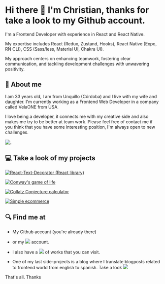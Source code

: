 # Hi there 👋 I'm Christian, thanks for take a look to my Github account.

I'm a Frontend Developer with experience in React and React Native. 

My expertise includes React (Redux, Zustand, Hooks), React Native (Expo, RN CLI), CSS (Sass/less, Material UI, Chakra UI). 

My approach centers on enhancing teamwork, fostering clear communication, and tackling development challenges with unwavering positivity.
 
 ## 🚶 About me
 
 I am 33 years old, I am from Unquillo (Córdoba) and I live with my wife and daughter. I'm currently working as a Frontend Web Developer in a company called VelaONE from USA. 
 
 I love being a developer, it connects me with my creative side and also makes me try to be better at team work. Please feel free of contact me if you think that you have some interesting position, I'm always open to new challenges.
 
   <a href="https://github.com/Chriscaracach">
     <img align="center" src="https://github-readme-stats.vercel.app/api/top-langs/?username=Chriscaracach&layout=compact" />
   </a>
   <img src="https://komarev.com/ghpvc/?username=chris-caracach&style=flat-square&color=blue" alt=""/>

## 💻 Take a look of my projects

[![React-Text-Decorator (React library)](https://github-readme-stats.vercel.app/api/pin/?username=Chriscaracach&repo=react-text-decorator)](https://github.com/Chriscaracach/react-text-decorator)

[![Conway's game of life](https://github-readme-stats.vercel.app/api/pin/?username=Chriscaracach&repo=React-game-of-life)](https://github.com/Chriscaracach/React-game-of-life)

[![Collatz Conjecture calculator](https://github-readme-stats.vercel.app/api/pin/?username=Chriscaracach&repo=React-collatz-conjecture-calculator)](https://github.com/Chriscaracach/React-collatz-conjecture-calculator)

[![Simple ecommerce](https://github-readme-stats.vercel.app/api/pin/?username=Chriscaracach&repo=React-ecommerce)](https://github.com/Chriscaracach/React-ecommerce)


 ## 🔍 Find me at
 
-  My Github account (you're already there)

- or my <a target="_blank" href="https://www.linkedin.com/in/christian-caracach/"><img src="https://img.shields.io/badge/-Linkedin-blue"/></a> account.

- I also have a <a target="_blank" href="https://portfoliochristiancaracach.vercel.app/"><img src="https://img.shields.io/badge/-Portfolio-blue"/></a> of works that you can visit.

- One of my last side-projects is a blog where I translate blogposts related to frontend world from english to spanish. Take a look <a target="_blank" href="https://medium.com/@christiancaracach"><img src="https://img.shields.io/badge/Link-My%20Blog-success"/></a>


That's all. Thanks
